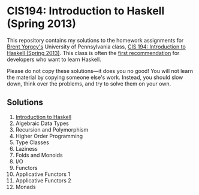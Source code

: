 # CIS194: Introduction to Haskell (Spring 2013)

This repository contains my solutions to the homework assignments for [Brent Yorgey's](https://byorgey.wordpress.com/) University of Pennsylvania class, [CIS 194: Introduction to Haskell (Spring 2013)](http://www.seas.upenn.edu/~cis194/). This class is often the [first recommendation](https://github.com/bitemyapp/learnhaskell#how-should-i-learn-haskell) for developers who want to learn Haskell.

Please do not copy these solutions—it does you no good! You will not learn the material by copying someone else's work. Instead, you should slow down, think over the problems, and try to solve them on your own.

## Solutions

1. [Introduction to Haskell](01%20Intro/01-intro.hs)
2. Algebraic Data Types
3. Recursion and Polymorphism
4. Higher Order Programming
5. Type Classes
6. Laziness
7. Folds and Monoids
8. I/O
9. Functors
10. Applicative Functors 1
11. Applicative Functors 2
12. Monads
